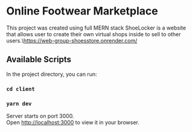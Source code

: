 # Online Footwear Marketplace

This project was created using full MERN stack
ShoeLocker is a website that allows user to create their own virtual shops inside to sell to other users.\https://web-group-shoesstore.onrender.com/

## Available Scripts

In the project directory, you can run:

### `cd client`
### `yarn dev`

Server starts on port 3000.\
Open [http://localhost:3000](http://localhost:3000) to view it in your browser.

